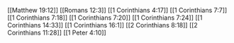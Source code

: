 [[Matthew 19:12]]
[[Romans 12:3]]
[[1 Corinthians 4:17]]
[[1 Corinthians 7:7]]
[[1 Corinthians 7:18]]
[[1 Corinthians 7:20]]
[[1 Corinthians 7:24]]
[[1 Corinthians 14:33]]
[[1 Corinthians 16:1]]
[[2 Corinthians 8:18]]
[[2 Corinthians 11:28]]
[[1 Peter 4:10]]
